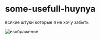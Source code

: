 # some-usefull-huynya
всякие штуки которые я не хочу забыть


![изображение](https://user-images.githubusercontent.com/91245520/230205836-89a5f2e8-c133-4e41-8c55-751b748afbf2.png)

